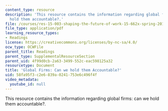 ```yaml
---
content_type: resource
description: 'This resource contains the information regarding global firms: can we
  hold them accountable?.'
file: /courses/res-15-003-shaping-the-future-of-work-15-662x-spring-2016/58fa95f3c2e6839a0241753e6c496f4f_MITRES_15_003S16_global.pdf
file_type: application/pdf
learning_resource_types:
- Readings
license: https://creativecommons.org/licenses/by-nc-sa/4.0/
ocw_type: OCWFile
parent_title: Readings
parent_type: SupplementalResourceSection
parent_uid: 4f99d0cb-2a63-3499-552c-eac598125a32
resourcetype: Document
title: 'Global Firms: Can we hold them Accountable?'
uid: 58fa95f3-c2e6-839a-0241-753e6c496f4f
video_metadata:
  youtube_id: null
---
```

This resource contains the information regarding global firms: can we hold them accountable?.